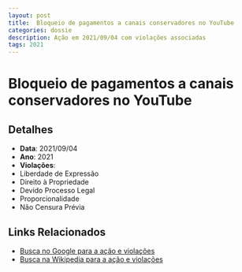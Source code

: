 ```yaml
---
layout: post
title:  Bloqueio de pagamentos a canais conservadores no YouTube
categories: dossie
description: Ação em 2021/09/04 com violações associadas
tags: 2021
---
```


# Bloqueio de pagamentos a canais conservadores no YouTube

## Detalhes
- **Data**: 2021/09/04
- **Ano**: 2021
- **Violações**:
- Liberdade de Expressão
- Direito à Propriedade
- Devido Processo Legal
- Proporcionalidade
- Não Censura Prévia

## Links Relacionados
- [Busca no Google para a ação e violações](https://www.google.com/search?q=%22Alexandre%20de%20Moraes%22%20Bloqueio%20de%20pagamentos%20a%20canais%20conservadores%20no%20YouTube%20Liberdade%20de%20Express%C3%A3o%20Direito%20%C3%A0%20Propriedade%20Devido%20Processo%20Legal%20Proporcionalidade%20N%C3%A3o%20Censura%20Pr%C3%A9via%202021)
- [Busca na Wikipedia para a ação e violações](https://en.wikipedia.org/w/index.php?search=%22Alexandre%20de%20Moraes%22%20Bloqueio%20de%20pagamentos%20a%20canais%20conservadores%20no%20YouTube%20Liberdade%20de%20Express%C3%A3o%20Direito%20%C3%A0%20Propriedade%20Devido%20Processo%20Legal%20Proporcionalidade%20N%C3%A3o%20Censura%20Pr%C3%A9via%202021)
